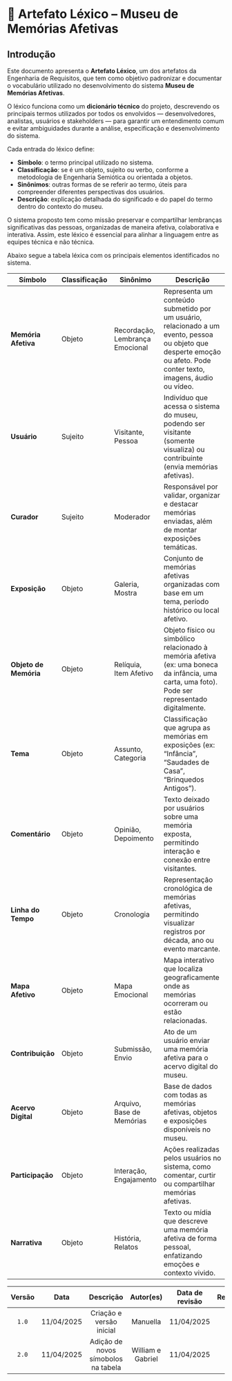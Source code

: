 # 🧠 Artefato Léxico – Museu de Memórias Afetivas

## Introdução

Este documento apresenta o **Artefato Léxico**, um dos artefatos da Engenharia de Requisitos, que tem como objetivo padronizar e documentar o vocabulário utilizado no desenvolvimento do sistema **Museu de Memórias Afetivas**.

O léxico funciona como um **dicionário técnico** do projeto, descrevendo os principais termos utilizados por todos os envolvidos — desenvolvedores, analistas, usuários e stakeholders — para garantir um entendimento comum e evitar ambiguidades durante a análise, especificação e desenvolvimento do sistema.

Cada entrada do léxico define:

- **Símbolo**: o termo principal utilizado no sistema.
- **Classificação**: se é um objeto, sujeito ou verbo, conforme a metodologia de Engenharia Semiótica ou orientada a objetos.
- **Sinônimos**: outras formas de se referir ao termo, úteis para compreender diferentes perspectivas dos usuários.
- **Descrição**: explicação detalhada do significado e do papel do termo dentro do contexto do museu.

O sistema proposto tem como missão preservar e compartilhar lembranças significativas das pessoas, organizadas de maneira afetiva, colaborativa e interativa. Assim, este léxico é essencial para alinhar a linguagem entre as equipes técnica e não técnica.

Abaixo segue a tabela léxica com os principais elementos identificados no sistema.


| **Símbolo**           | **Classificação** | **Sinônimo**                            | **Descrição** |
|-----------------------|-------------------|-----------------------------------------|----------------|
| **Memória Afetiva**   | Objeto            | Recordação, Lembrança Emocional         | Representa um conteúdo submetido por um usuário, relacionado a um evento, pessoa ou objeto que desperte emoção ou afeto. Pode conter texto, imagens, áudio ou vídeo. |
| **Usuário**           | Sujeito           | Visitante, Pessoa                       | Indivíduo que acessa o sistema do museu, podendo ser visitante (somente visualiza) ou contribuinte (envia memórias afetivas). |
| **Curador**           | Sujeito           | Moderador                               | Responsável por validar, organizar e destacar memórias enviadas, além de montar exposições temáticas. |
| **Exposição**         | Objeto            | Galeria, Mostra                         | Conjunto de memórias afetivas organizadas com base em um tema, período histórico ou local afetivo. |
| **Objeto de Memória** | Objeto            | Relíquia, Item Afetivo                  | Objeto físico ou simbólico relacionado à memória afetiva (ex: uma boneca da infância, uma carta, uma foto). Pode ser representado digitalmente. |
| **Tema**              | Objeto            | Assunto, Categoria                      | Classificação que agrupa as memórias em exposições (ex: “Infância”, “Saudades de Casa”, “Brinquedos Antigos”). |
| **Comentário**        | Objeto            | Opinião, Depoimento                     | Texto deixado por usuários sobre uma memória exposta, permitindo interação e conexão entre visitantes. |
| **Linha do Tempo**    | Objeto            | Cronologia                              | Representação cronológica de memórias afetivas, permitindo visualizar registros por década, ano ou evento marcante. |
| **Mapa Afetivo**      | Objeto            | Mapa Emocional                          | Mapa interativo que localiza geograficamente onde as memórias ocorreram ou estão relacionadas. |
| **Contribuição**      | Objeto            | Submissão, Envio                        | Ato de um usuário enviar uma memória afetiva para o acervo digital do museu. |
| **Acervo Digital**    | Objeto            | Arquivo, Base de Memórias               | Base de dados com todas as memórias afetivas, objetos e exposições disponíveis no museu. |
| **Participação**      | Objeto            | Interação, Engajamento                  | Ações realizadas pelos usuários no sistema, como comentar, curtir ou compartilhar memórias afetivas. |
| **Narrativa**         | Objeto            | História, Relatos                       | Texto ou mídia que descreve uma memória afetiva de forma pessoal, enfatizando emoções e contexto vivido. |

| Versão |    Data    |        Descrição         | Autor(es) | Data de revisão |  Revisor(es)   |
| :----: | :--------: | :----------------------: | :-------: | :-------------: | :------------: |
| `1.0`  | 11/04/2025 | Criação e versão inicial |  Manuella  |   11/04/2025    | Marcos |
| `2.0`  | 11/04/2025 | Adição de novos símobolos na tabela |  William e Gabriel  |   11/04/2025    | Pedro |